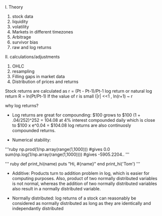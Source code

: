 I. Theory
1. stock data
2. liquidity
3. volatility
4. Markets in different timezones
5. Arbitrage
6. survivor bias
7. raw and log returns

II. calculations/adjustments
1. OHLC
2. resampling
3. Filling gaps in market data
4. Distribution of prices and returns


Stock returns are calculated as r = (Pt - Pt-1)/Pt-1
log return or natural log return R = ln(Pt/Pt-1)
If the value of r is small (|r| <<1 , ln(r+1) ~ r

why log returns?
* Log returns are great for compounding:
$100 grows to $100 (1 + .04/252)^252 = 104.08 at 4% interest compounded daily
which is close to $100 x e^0.04 = $104.08
log returns are also continuosly compounded returns.


* Numerical stability:

'''ruby
np.prod(1/np.array(range(1,1000))) #gives 0.0
sum(np.log(1/np.array(range(1,1000)))) #gives -5905.2204..
'''

''' ruby
def print_hi(name)
  puts "Hi, #{name}"
end
print_hi('Tom')
'''

* Additive:
Products turn to addition problem in log, which is easier for computing purposes. Also, product of two normally distributed variables is not normal, whereas the addition of two normally distributed variables also result in a normally distributed variable.

* Normally distributed:
log returns of a stock can reasonably be considered as normally distributed as long as they are identically and independantly distributed


